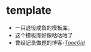 # template
- 一只退役咸鱼的模板库。
- 这个模板库好像咕咕咕了
- 曾经记录做题的博客-[*Tooc0ld*](https://blog.csdn.net/qq_32506797?viewmode=contents)
